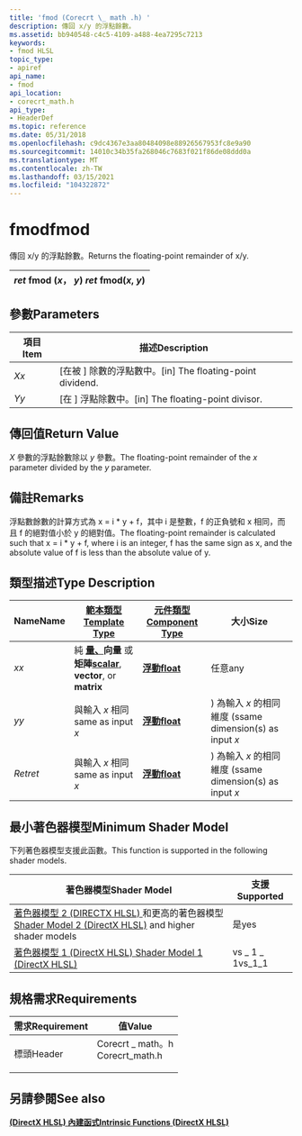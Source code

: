 ```yaml
---
title: 'fmod (Corecrt \_ math .h) '
description: 傳回 x/y 的浮點餘數。
ms.assetid: bb940548-c4c5-4109-a488-4ea7295c7213
keywords:
- fmod HLSL
topic_type:
- apiref
api_name:
- fmod
api_location:
- corecrt_math.h
api_type:
- HeaderDef
ms.topic: reference
ms.date: 05/31/2018
ms.openlocfilehash: c9dc4367e3aa80484098e88926567953fc8e9a90
ms.sourcegitcommit: 14010c34b35fa268046c7683f021f86de08ddd0a
ms.translationtype: MT
ms.contentlocale: zh-TW
ms.lasthandoff: 03/15/2021
ms.locfileid: "104322872"
---
```

# <a name="fmod"></a><span data-ttu-id="c48f4-104">fmod</span><span class="sxs-lookup"><span data-stu-id="c48f4-104">fmod</span></span>

<span data-ttu-id="c48f4-105">傳回 x/y 的浮點餘數。</span><span class="sxs-lookup"><span data-stu-id="c48f4-105">Returns the floating-point remainder of x/y.</span></span>



| <span data-ttu-id="c48f4-106">*ret* fmod (*x*， *y*) </span><span class="sxs-lookup"><span data-stu-id="c48f4-106">*ret* fmod(*x*, *y*)</span></span> |
|----------------------|



 

## <a name="parameters"></a><span data-ttu-id="c48f4-107">參數</span><span class="sxs-lookup"><span data-stu-id="c48f4-107">Parameters</span></span>



| <span data-ttu-id="c48f4-108">項目</span><span class="sxs-lookup"><span data-stu-id="c48f4-108">Item</span></span>                                                   | <span data-ttu-id="c48f4-109">描述</span><span class="sxs-lookup"><span data-stu-id="c48f4-109">Description</span></span>                                    |
|--------------------------------------------------------|------------------------------------------------|
| <span data-ttu-id="c48f4-110"><span id="x"></span><span id="X"></span>*X*</span><span class="sxs-lookup"><span data-stu-id="c48f4-110"><span id="x"></span><span id="X"></span>*x*</span></span><br/> | <span data-ttu-id="c48f4-111">\[在被 \] 除數的浮點數中。</span><span class="sxs-lookup"><span data-stu-id="c48f4-111">\[in\] The floating-point dividend.</span></span><br/> |
| <span data-ttu-id="c48f4-112"><span id="y"></span><span id="Y"></span>*Y*</span><span class="sxs-lookup"><span data-stu-id="c48f4-112"><span id="y"></span><span id="Y"></span>*y*</span></span><br/> | <span data-ttu-id="c48f4-113">\[在 \] 浮點除數中。</span><span class="sxs-lookup"><span data-stu-id="c48f4-113">\[in\] The floating-point divisor.</span></span><br/>  |



 

## <a name="return-value"></a><span data-ttu-id="c48f4-114">傳回值</span><span class="sxs-lookup"><span data-stu-id="c48f4-114">Return Value</span></span>

<span data-ttu-id="c48f4-115">*X* 參數的浮點餘數除以 *y* 參數。</span><span class="sxs-lookup"><span data-stu-id="c48f4-115">The floating-point remainder of the *x* parameter divided by the *y* parameter.</span></span>

## <a name="remarks"></a><span data-ttu-id="c48f4-116">備註</span><span class="sxs-lookup"><span data-stu-id="c48f4-116">Remarks</span></span>

<span data-ttu-id="c48f4-117">浮點數餘數的計算方式為 x = i \* y + f，其中 i 是整數，f 的正負號和 x 相同，而且 f 的絕對值小於 y 的絕對值。</span><span class="sxs-lookup"><span data-stu-id="c48f4-117">The floating-point remainder is calculated such that x = i \* y + f, where i is an integer, f has the same sign as x, and the absolute value of f is less than the absolute value of y.</span></span>

## <a name="type-description"></a><span data-ttu-id="c48f4-118">類型描述</span><span class="sxs-lookup"><span data-stu-id="c48f4-118">Type Description</span></span>



| <span data-ttu-id="c48f4-119">Name</span><span class="sxs-lookup"><span data-stu-id="c48f4-119">Name</span></span>  | [<span data-ttu-id="c48f4-120">**範本類型**</span><span class="sxs-lookup"><span data-stu-id="c48f4-120">**Template Type**</span></span>](dx-graphics-hlsl-intrinsic-functions.md)                                                  | [<span data-ttu-id="c48f4-121">**元件類型**</span><span class="sxs-lookup"><span data-stu-id="c48f4-121">**Component Type**</span></span>](dx-graphics-hlsl-intrinsic-functions.md) | <span data-ttu-id="c48f4-122">大小</span><span class="sxs-lookup"><span data-stu-id="c48f4-122">Size</span></span>                           |
|-------|----------------------------------------------------------------------------------------------------------------|----------------------------------------------------------------|--------------------------------|
| <span data-ttu-id="c48f4-123">*x*</span><span class="sxs-lookup"><span data-stu-id="c48f4-123">*x*</span></span>   | <span data-ttu-id="c48f4-124">純 [**量、**](dx-graphics-hlsl-intrinsic-functions.md)**向量** 或 **矩陣**</span><span class="sxs-lookup"><span data-stu-id="c48f4-124">[**scalar**](dx-graphics-hlsl-intrinsic-functions.md), **vector**, or **matrix**</span></span> | [<span data-ttu-id="c48f4-125">**浮動**</span><span class="sxs-lookup"><span data-stu-id="c48f4-125">**float**</span></span>](/windows/desktop/WinProg/windows-data-types)                        | <span data-ttu-id="c48f4-126">任意</span><span class="sxs-lookup"><span data-stu-id="c48f4-126">any</span></span>                            |
| <span data-ttu-id="c48f4-127">*y*</span><span class="sxs-lookup"><span data-stu-id="c48f4-127">*y*</span></span>   | <span data-ttu-id="c48f4-128">與輸入 *x* 相同</span><span class="sxs-lookup"><span data-stu-id="c48f4-128">same as input *x*</span></span>                                                                                              | [<span data-ttu-id="c48f4-129">**浮動**</span><span class="sxs-lookup"><span data-stu-id="c48f4-129">**float**</span></span>](/windows/desktop/WinProg/windows-data-types)                        | <span data-ttu-id="c48f4-130">) 為輸入 *x* 的相同維度 (s</span><span class="sxs-lookup"><span data-stu-id="c48f4-130">same dimension(s) as input *x*</span></span> |
| <span data-ttu-id="c48f4-131">*Ret*</span><span class="sxs-lookup"><span data-stu-id="c48f4-131">*ret*</span></span> | <span data-ttu-id="c48f4-132">與輸入 *x* 相同</span><span class="sxs-lookup"><span data-stu-id="c48f4-132">same as input *x*</span></span>                                                                                              | [<span data-ttu-id="c48f4-133">**浮動**</span><span class="sxs-lookup"><span data-stu-id="c48f4-133">**float**</span></span>](/windows/desktop/WinProg/windows-data-types)                        | <span data-ttu-id="c48f4-134">) 為輸入 *x* 的相同維度 (s</span><span class="sxs-lookup"><span data-stu-id="c48f4-134">same dimension(s) as input *x*</span></span> |



 

## <a name="minimum-shader-model"></a><span data-ttu-id="c48f4-135">最小著色器模型</span><span class="sxs-lookup"><span data-stu-id="c48f4-135">Minimum Shader Model</span></span>

<span data-ttu-id="c48f4-136">下列著色器模型支援此函數。</span><span class="sxs-lookup"><span data-stu-id="c48f4-136">This function is supported in the following shader models.</span></span>



| <span data-ttu-id="c48f4-137">著色器模型</span><span class="sxs-lookup"><span data-stu-id="c48f4-137">Shader Model</span></span>                                                                       | <span data-ttu-id="c48f4-138">支援</span><span class="sxs-lookup"><span data-stu-id="c48f4-138">Supported</span></span> |
|------------------------------------------------------------------------------------|-----------|
| <span data-ttu-id="c48f4-139">[著色器模型 2 (DIRECTX HLSL) ](dx-graphics-hlsl-sm2.md) 和更高的著色器模型</span><span class="sxs-lookup"><span data-stu-id="c48f4-139">[Shader Model 2 (DirectX HLSL)](dx-graphics-hlsl-sm2.md) and higher shader models</span></span> | <span data-ttu-id="c48f4-140">是</span><span class="sxs-lookup"><span data-stu-id="c48f4-140">yes</span></span>       |
| [<span data-ttu-id="c48f4-141">著色器模型 1 (DirectX HLSL) </span><span class="sxs-lookup"><span data-stu-id="c48f4-141">Shader Model 1 (DirectX HLSL)</span></span>](dx-graphics-hlsl-sm1.md)                          | <span data-ttu-id="c48f4-142">vs \_ 1 \_ 1</span><span class="sxs-lookup"><span data-stu-id="c48f4-142">vs\_1\_1</span></span>  |



 

## <a name="requirements"></a><span data-ttu-id="c48f4-143">規格需求</span><span class="sxs-lookup"><span data-stu-id="c48f4-143">Requirements</span></span>



| <span data-ttu-id="c48f4-144">需求</span><span class="sxs-lookup"><span data-stu-id="c48f4-144">Requirement</span></span> | <span data-ttu-id="c48f4-145">值</span><span class="sxs-lookup"><span data-stu-id="c48f4-145">Value</span></span> |
|-------------------|--------------------------------------------------------------------------------------------|
| <span data-ttu-id="c48f4-146">標頭</span><span class="sxs-lookup"><span data-stu-id="c48f4-146">Header</span></span><br/> | <dl> <span data-ttu-id="c48f4-147"><dt>Corecrt \_ math。h</dt></span><span class="sxs-lookup"><span data-stu-id="c48f4-147"><dt>Corecrt\_math.h</dt></span></span> </dl> |



## <a name="see-also"></a><span data-ttu-id="c48f4-148">另請參閱</span><span class="sxs-lookup"><span data-stu-id="c48f4-148">See also</span></span>

<dl> <dt>

[<span data-ttu-id="c48f4-149">**(DirectX HLSL) 內建函式**</span><span class="sxs-lookup"><span data-stu-id="c48f4-149">**Intrinsic Functions (DirectX HLSL)**</span></span>](dx-graphics-hlsl-intrinsic-functions.md)
</dt> </dl>

 

